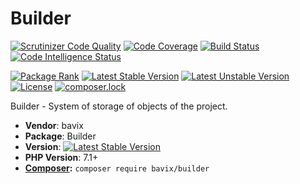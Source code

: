 # Builder

[![Scrutinizer Code Quality](https://scrutinizer-ci.com/g/bavix/builder/badges/quality-score.png?b=master)](https://scrutinizer-ci.com/g/bavix/builder/?branch=master)
[![Code Coverage](https://scrutinizer-ci.com/g/bavix/builder/badges/coverage.png?b=master)](https://scrutinizer-ci.com/g/bavix/builder/?branch=master)
[![Build Status](https://scrutinizer-ci.com/g/bavix/builder/badges/build.png?b=master)](https://scrutinizer-ci.com/g/bavix/builder/build-status/master)
[![Code Intelligence Status](https://scrutinizer-ci.com/g/bavix/builder/badges/code-intelligence.svg?b=master)](https://scrutinizer-ci.com/code-intelligence)

[![Package Rank](https://phppackages.org/p/bavix/builder/badge/rank.svg)](https://packagist.org/packages/bavix/builder)
[![Latest Stable Version](https://poser.pugx.org/bavix/builder/v/stable)](https://packagist.org/packages/bavix/builder)
[![Latest Unstable Version](https://poser.pugx.org/bavix/builder/v/unstable)](https://packagist.org/packages/bavix/builder)
[![License](https://poser.pugx.org/bavix/builder/license)](https://packagist.org/packages/bavix/builder)
[![composer.lock](https://poser.pugx.org/bavix/builder/composerlock)](https://packagist.org/packages/bavix/builder)

Builder - System of storage of objects of the project.

* **Vendor**: bavix
* **Package**: Builder
* **Version**: [![Latest Stable Version](https://poser.pugx.org/bavix/builder/v/stable)](https://packagist.org/packages/bavix/builder)
* **PHP Version**: 7.1+ 
* **[Composer](https://getcomposer.org/):** `composer require bavix/builder`
